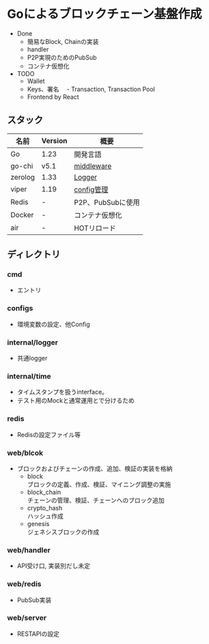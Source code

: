 # Goによるブロックチェーン基盤作成

- Done
  - 簡易なBlock, Chainの実装
  - handler
  - P2P実現のためのPubSub
  - コンテナ仮想化
- TODO
  - Wallet
  - Keys、署名
　- Transaction, Transaction Pool
  - Frontend by React

## スタック

| 名前 | Version | 概要 |
| --- | --- | --- |
| Go | 1.23 | 開発言語 |
| go-chi | v5.1 | [middleware](https://github.com/go-chi/chi/v5) |
| zerolog | 1.33 | [Logger](https://github.com/rs/zerolog) |
| viper | 1.19 | [config管理](https://github.com/spf13/viper) |
| Redis | - | P2P、PubSubに使用 |
| Docker | - | コンテナ仮想化 |
| air | - | HOTリロード |

## ディレクトリ

### cmd

- エントリ

### configs

- 環境変数の設定、他Config

### internal/logger

- 共通logger

### internal/time

- タイムスタンプを扱うinterface。
- テスト用のMockと通常運用とで分けるため

### redis

- Redisの設定ファイル等

### web/blcok

- ブロックおよびチェーンの作成、追加、検証の実装を格納
  - block  
  ブロックの定義、作成、検証、マイニング調整の実施
  - block_chain  
  チェーンの管理、検証、チェーンへのブロック追加
  - crypto_hash  
  ハッシュ作成
  - genesis  
  ジェネシスブロックの作成

### web/handler

- API受け口, 実装別だし未定

### web/redis

- PubSub実装

### web/server

- RESTAPIの設定
